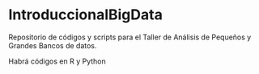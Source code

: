 # IntroduccionalBigData

Repositorio de códigos y scripts para el Taller de Análisis de Pequeños y Grandes Bancos de datos.

Habrá códigos en R y Python

